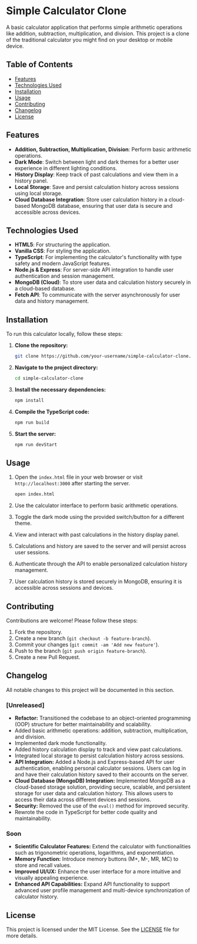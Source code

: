 
# Simple Calculator Clone

A basic calculator application that performs simple arithmetic operations like addition, subtraction, multiplication, and division. This project is a clone of the traditional calculator you might find on your desktop or mobile device.

## Table of Contents

- [Features](#features)
- [Technologies Used](#technologies-used)
- [Installation](#installation)
- [Usage](#usage)
- [Contributing](#contributing)
- [Changelog](#changelog)
- [License](#license)

## Features

- **Addition, Subtraction, Multiplication, Division**: Perform basic arithmetic operations.
- **Dark Mode**: Switch between light and dark themes for a better user experience in different lighting conditions.
- **History Display**: Keep track of past calculations and view them in a history panel.
- **Local Storage**: Save and persist calculation history across sessions using local storage.
- **Cloud Database Integration**: Store user calculation history in a cloud-based MongoDB database, ensuring that user data is secure and accessible across devices.

## Technologies Used

- **HTML5**: For structuring the application.
- **Vanilla CSS**: For styling the application.
- **TypeScript**: For implementing the calculator's functionality with type safety and modern JavaScript features.
- **Node.js & Express**: For server-side API integration to handle user authentication and session management.
- **MongoDB (Cloud)**: To store user data and calculation history securely in a cloud-based database.
- **Fetch API**: To communicate with the server asynchronously for user data and history management.

## Installation

To run this calculator locally, follow these steps:

1. **Clone the repository:**
    ```bash
    git clone https://github.com/your-username/simple-calculator-clone.git
    ```
2. **Navigate to the project directory:**
    ```bash
    cd simple-calculator-clone
    ```
3. **Install the necessary dependencies:**
    ```bash
    npm install
    ```
4. **Compile the TypeScript code:**
    ```bash
    npm run build
    ```
5. **Start the server:**
    ```bash
    npm run devStart
    ```

## Usage

1. Open the `index.html` file in your web browser or visit `http://localhost:3000` after starting the server.

    ```bash
    open index.html
    ```

2. Use the calculator interface to perform basic arithmetic operations.
3. Toggle the dark mode using the provided switch/button for a different theme.
4. View and interact with past calculations in the history display panel.
5. Calculations and history are saved to the server and will persist across user sessions.
6. Authenticate through the API to enable personalized calculation history management.
7. User calculation history is stored securely in MongoDB, ensuring it is accessible across sessions and devices.

## Contributing

Contributions are welcome! Please follow these steps:

1. Fork the repository.
2. Create a new branch (`git checkout -b feature-branch`).
3. Commit your changes (`git commit -am 'Add new feature'`).
4. Push to the branch (`git push origin feature-branch`).
5. Create a new Pull Request.

## Changelog

All notable changes to this project will be documented in this section.

### [Unreleased]

- **Refactor:** Transitioned the codebase to an object-oriented programming (OOP) structure for better maintainability and scalability.
- Added basic arithmetic operations: addition, subtraction, multiplication, and division.
- Implemented dark mode functionality.
- Added history calculation display to track and view past calculations.
- Integrated local storage to persist calculation history across sessions.
- **API Integration:** Added a Node.js and Express-based API for user authentication, enabling personal calculator sessions. Users can log in and have their calculation history saved to their accounts on the server.
- **Cloud Database (MongoDB) Integration:** Implemented MongoDB as a cloud-based storage solution, providing secure, scalable, and persistent storage for user data and calculation history. This allows users to access their data across different devices and sessions.
- **Security:** Removed the use of the `eval()` method for improved security.
- Rewrote the code in TypeScript for better code quality and maintainability.

### Soon

- **Scientific Calculator Features:** Extend the calculator with functionalities such as trigonometric operations, logarithms, and exponentiation.
- **Memory Function:** Introduce memory buttons (M+, M-, MR, MC) to store and recall values.
- **Improved UI/UX:** Enhance the user interface for a more intuitive and visually appealing experience.
- **Enhanced API Capabilities:** Expand API functionality to support advanced user profile management and multi-device synchronization of calculator history.

## License

This project is licensed under the MIT License. See the [LICENSE](LICENSE) file for more details.
